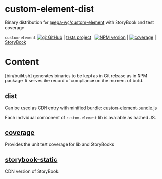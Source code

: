 # custom-element-dist
Binary distribution for [@epa-wg/custom-element][git-url] with StoryBook and test coverage

`custom-element` [![git][github-image] GitHub][git-url]
| [tests project][git-test-url]
| [![NPM version][npm-image]][npm-url]
| [![coverage][coverage-image]][coverage-url]
| [StoryBook][sb-url]

# Content
[bin/build.sh] generates binaries to be kept as in Git release as in NPM package.
It serves the record of compliance on the moment of build.
## [dist](dist)
Can be used as CDN entry with minified bundle: [custom-element-bundle.js][bundle-url]

Each individual component of `custom-element` lib is available as hashed JS.

## [coverage](coverage)
Provides the unit test coverage for lib and StoryBooks

## [storybook-static][sb-url]
CDN version of StoryBook.

[git-url]:        https://github.com/EPA-WG/custom-element
[git-test-url]:   https://github.com/EPA-WG/custom-element-dist
[github-image]:   https://cdnjs.cloudflare.com/ajax/libs/octicons/8.5.0/svg/mark-github.svg
[npm-image]:      https://img.shields.io/npm/v/@epa-wg/custom-element-dist.svg
[npm-url]:        https://npmjs.org/package/@epa-wg/custom-element-dist
[coverage-image]: https://unpkg.com/@epa-wg/custom-element-dist@0.0.32/coverage/src/custom-element/coverage.svg
[coverage-url]:   https://unpkg.com/@epa-wg/custom-element-dist@0.0.32/coverage/src/custom-element/index.html
[sb-url]:         https://unpkg.com/@epa-wg/custom-element-dist@0.0.32/storybook-static/index.html
[bundle-url]:     https://unpkg.com/@epa-wg/custom-element-dist@0.0.32/dist/custom-element-bundle.js
